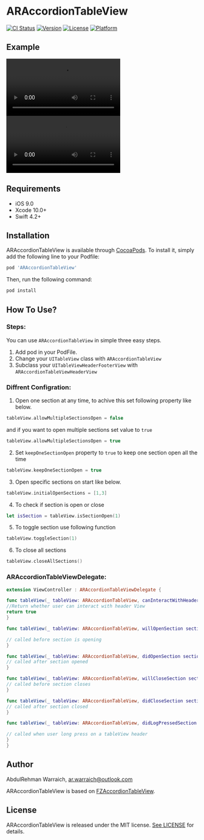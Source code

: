 # ARAccordionTableView

[![CI Status](https://img.shields.io/travis/ar.warraich@outlook.com/ARAccordionTableView.svg?style=flat)](https://travis-ci.org/ar.warraich@outlook.com/ARAccordionTableView)
[![Version](https://img.shields.io/cocoapods/v/ARAccordionTableView.svg?style=flat)](https://cocoapods.org/pods/ARAccordionTableView)
[![License](https://img.shields.io/cocoapods/l/ARAccordionTableView.svg?style=flat)](https://cocoapods.org/pods/ARAccordionTableView)
[![Platform](https://img.shields.io/cocoapods/p/ARAccordionTableView.svg?style=flat)](https://cocoapods.org/pods/ARAccordionTableView)

## Example
![](images/OneSection.mp4) ![](images/MultipleSections.mp4)
## Requirements

- iOS 9.0
- Xcode 10.0+
- Swift 4.2+

## Installation

ARAccordionTableView is available through [CocoaPods](https://cocoapods.org). To install
it, simply add the following line to your Podfile:

```ruby
pod 'ARAccordionTableView'
```
Then, run the following command:

```ruby
pod install
```

## How To Use?
### Steps:
You can use  `ARAccordionTableView` in simple three easy steps.
1. Add pod in your PodFile.
2. Change your `UITableView` class with `ARAccordionTableView` 
3. Subclass your `UITableViewHeaderFooterView` with `ARAccordionTableViewHeaderView`


### Diffrent Configration:
1. Open one section at any time, to achive this set following property like below.
```swift
tableView.allowMultipleSectionsOpen = false
```
and if you want to open multiple sections set value to `true`
```swift
tableView.allowMultipleSectionsOpen = true
```
2. Set `keepOneSectionOpen` property to `true` to keep one section open all the time 
```swift
tableView.keepOneSectionOpen = true
```
3. Open specific sections on start like below.

```swift
tableView.initialOpenSections = [1,3]
```
4. To check if section is open or close 
```swift
let isSection = tableView.isSectionOpen(1)
```
5. To toggle section use following function
```swift
tableView.toggleSection(1)
```
6. To close all sections 
```swift
tableView.closeAllSections()
```

### ARAccordionTableViewDelegate:
```swift
extension ViewController : ARAccordionTableViewDelegate {

func tableView(_ tableView: ARAccordionTableView, canInteractWithHeaderAtSection section: Int) -> Bool {
//Return whether user can interact with header View
return true
}

func tableView(_ tableView: ARAccordionTableView, willOpenSection section: Int, withHeader header: UITableViewHeaderFooterView?) {

// called before section is opening
}

func tableView(_ tableView: ARAccordionTableView, didOpenSection section: Int, withHeader header: UITableViewHeaderFooterView?) {
// called after section opened
}

func tableView(_ tableView: ARAccordionTableView, willCloseSection section: Int, withHeader header: UITableViewHeaderFooterView?) {
// called before section closes
}

func tableView(_ tableView: ARAccordionTableView, didCloseSection section: Int, withHeader header: UITableViewHeaderFooterView?) {
// called after section closed
}

func tableView(_ tableView: ARAccordionTableView, didLogPressedSection section: Int, withHeader header: UITableViewHeaderFooterView?, longPressGestureState state: UIGestureRecognizer.State) {

// called when user long press on a tableView header
}
}
```
## Author

AbdulRehman Warraich, ar.warraich@outlook.com

ARAccordionTableView is based on [FZAccordionTableView](https://github.com/fuzz-productions/FZAccordionTableView).

## License

ARAccordionTableView is released under the MIT license. [See LICENSE](https://github.com/AbdulRehmanWarraich/ARAccordionTableView/blob/master/LICENSE) for details.
